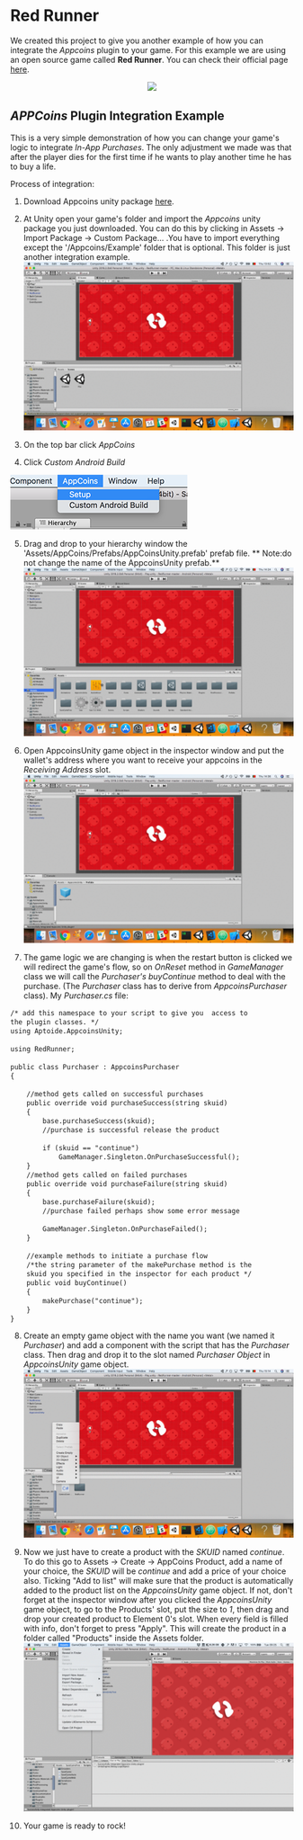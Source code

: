 # Red Runner

We created this project to give you another example of how you can integrate the _Appcoins_ plugin to your game. For this example we are using an open source game called __Red Runner__. You can check their official page [here](https://github.com/BayatGames/RedRunner).
<p align="center">
  <img src="https://img.itch.zone/aW1hZ2UvMTU4NTg4LzcyNzg3Mi5wbmc=/original/AU5pWY.png" aref = />
</p>

## _APPCoins_ Plugin Integration Example
This is a very simple demonstration of how you can change your game's logic to integrate _In-App Purchases_. The only adjustment we made was that after the player dies for the first time if he wants to play another time he has to buy a life.

Process of integration:
1. Download Appcoins unity package [here](https://github.com/AppStoreFoundation/AppcoinsUnityPlugin/blob/develop/AppCoins_Unity_Package.unitypackage).
2. At Unity open your game's folder and import the _Appcoins_ unity package you just downloaded. You can do this by clicking in Assets -> Import Package -> Custom Package... .You have to import everything except the '/Appcoins/Example' folder that is optional. This folder is just another integration example.
![picture](Screenshots/Appcoins_Integration_2.gif)

3. On the top bar click _AppCoins_

4. Click _Custom Android Build_

![picture](Screenshots/setup.png)

5. Drag and drop to your hierarchy window the 'Assets/AppCoins/Prefabs/AppCoinsUnity.prefab' prefab file. ** Note:do not change the name of the AppcoinsUnity prefab.**
![picture](Screenshots/Appcoins_Integration_3.gif)

6. Open AppcoinsUnity game object in the inspector window and put the wallet's address where you want to receive your appcoins in the _Receiving Address_ slot.
![picture](Screenshots/Appcoins_Integration_4.gif)

7. The game logic we are changing is when the restart button is clicked we will redirect the game's flow, so on _OnReset_ method in _GameManager_ class we will call the _Purchaser's buyContinue_ method to deal with the purchase. (The _Purchaser_ class has to derive from _AppcoinsPurchaser_ class). My _Purchaser.cs_ file:

```
/* add this namespace to your script to give you  access to
the plugin classes. */
using Aptoide.AppcoinsUnity;

using RedRunner;

public class Purchaser : AppcoinsPurchaser
{

    //method gets called on successful purchases
    public override void purchaseSuccess(string skuid)
    {
        base.purchaseSuccess(skuid);
        //purchase is successful release the product

        if (skuid == "continue")
            GameManager.Singleton.OnPurchaseSuccessful();
    }
    //method gets called on failed purchases
    public override void purchaseFailure(string skuid)
    {
        base.purchaseFailure(skuid);
        //purchase failed perhaps show some error message

        GameManager.Singleton.OnPurchaseFailed();
    }

    //example methods to initiate a purchase flow
    /*the string parameter of the makePurchase method is the
    skuid you specified in the inspector for each product */
    public void buyContinue()
    {
        makePurchase("continue");
    }
}
```

8. Create an empty game object with the name you want (we named it _Purchaser_) and add a component with the script that has the _Purchaser_ class. Then drag and drop it to the slot named _Purchaser Object_ in _AppcoinsUnity_ game object.
![picture](Screenshots/Appcoins_Integration_6.gif)

9. Now we just have to create a product with the _SKUID_ named _continue_. To do this go to Assets -> Create -> AppCoins Product, add a name of your choice, the _SKUID_ will be _continue_ and add a price of your choice also. Ticking "Add to list" will make sure that the product is automatically added to the product list on the _AppcoinsUnity_ game object. If not, don't forget at the inspector window after you clicked the _AppcoinsUnity_ game object, to go to the Products' slot, put the size to _1_, then drag and drop your created product to Element 0's slot.
When every field is filled with info, don't forget to press "Apply". This will create the product in a folder called "Products" inside the Assets folder.
![picture](Screenshots/CreateProduct.gif)

10. Your game is ready to rock!
